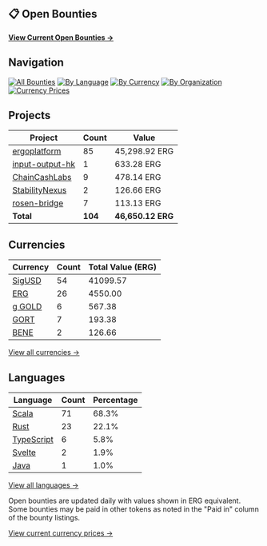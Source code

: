 ## 📋 Open Bounties

**[View Current Open Bounties →](/bounties/all.md)**

## Navigation

[![All Bounties](https://img.shields.io/badge/All_Bounties-104-blue)](/bounties/all.md) [![By Language](https://img.shields.io/badge/By_Language-6-green)](/bounties/all.md#bounties-by-programming-language) [![By Currency](https://img.shields.io/badge/By_Currency-7-yellow)](/bounties/all.md#bounties-by-currency) [![By Organization](https://img.shields.io/badge/By_Organization-5-orange)](/bounties/all.md#bounties-by-organization) [![Currency Prices](https://img.shields.io/badge/Currency_Prices-5-purple)](/bounties/currency_prices.md)

## Projects

| Project | Count | Value |
|----------|-------|-------|
| [ergoplatform](/bounties/by_org/ergoplatform.md) | 85 | 45,298.92 ERG |
| [input-output-hk](/bounties/by_org/input-output-hk.md) | 1 | 633.28 ERG |
| [ChainCashLabs](/bounties/by_org/chaincashlabs.md) | 9 | 478.14 ERG |
| [StabilityNexus](/bounties/by_org/stabilitynexus.md) | 2 | 126.66 ERG |
| [rosen-bridge](/bounties/by_org/rosen-bridge.md) | 7 | 113.13 ERG |
| **Total** | **104** | **46,650.12 ERG** |

## Currencies

| Currency | Count | Total Value (ERG) |
|----------|-------|------------------|
| [SigUSD](/bounties/by_currency/sigusd.md) | 54 | 41099.57 |
| [ERG](/bounties/by_currency/erg.md) | 26 | 4550.00 |
| [g GOLD](/bounties/by_currency/gold.md) | 6 | 567.38 |
| [GORT](/bounties/by_currency/gort.md) | 7 | 193.38 |
| [BENE](/bounties/by_currency/bene.md) | 2 | 126.66 |

[View all currencies →](/bounties/all.md#bounties-by-currency)

## Languages

| Language | Count | Percentage |
|----------|-------|------------|
| [Scala](/bounties/by_language/scala.md) | 71 | 68.3% |
| [Rust](/bounties/by_language/rust.md) | 23 | 22.1% |
| [TypeScript](/bounties/by_language/typescript.md) | 6 | 5.8% |
| [Svelte](/bounties/by_language/svelte.md) | 2 | 1.9% |
| [Java](/bounties/by_language/java.md) | 1 | 1.0% |

[View all languages →](/bounties/all.md#bounties-by-programming-language)

Open bounties are updated daily with values shown in ERG equivalent. Some bounties may be paid in other tokens as noted in the "Paid in" column of the bounty listings.

[View current currency prices →](/bounties/currency_prices.md)
